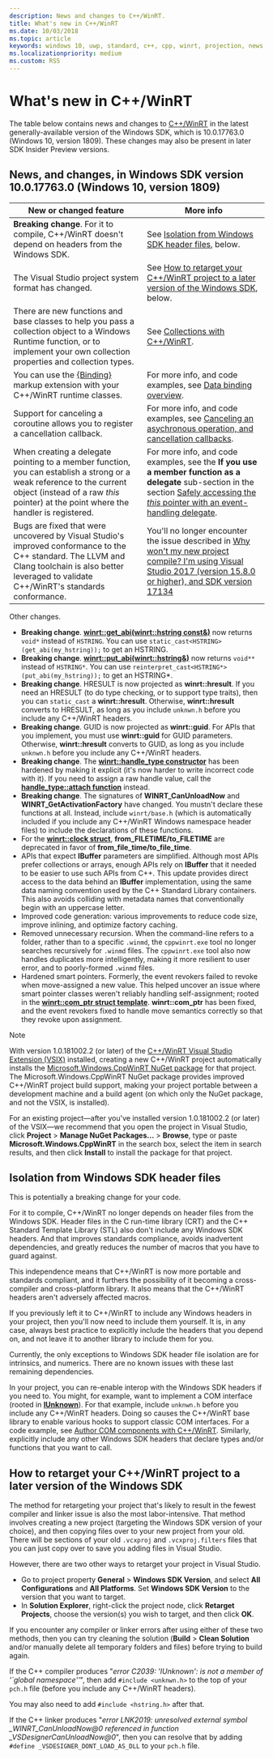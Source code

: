 ```yaml
---
description: News and changes to C++/WinRT.
title: What's new in C++/WinRT
ms.date: 10/03/2018
ms.topic: article
keywords: windows 10, uwp, standard, c++, cpp, winrt, projection, news, what's, new
ms.localizationpriority: medium
ms.custom: RS5
---
```

# What's new in C++/WinRT

The table below contains news and changes to [C++/WinRT](/windows/uwp/cpp-and-winrt-apis/intro-to-using-cpp-with-winrt) in the latest generally-available version of the Windows SDK, which is 10.0.17763.0 (Windows 10, version 1809). These changes may also be present in later SDK Insider Preview versions.

## News, and changes, in Windows SDK version 10.0.17763.0 (Windows 10, version 1809)

| New or changed feature | More info |
| - | - |
| **Breaking change**. For it to compile, C++/WinRT doesn't depend on headers from the Windows SDK. | See [Isolation from Windows SDK header files](#isolation-from-windows-sdk-header-files), below. |
| The Visual Studio project system format has changed. | See [How to retarget your C++/WinRT project to a later version of the Windows SDK](#how-to-retarget-your-cwinrt-project-to-a-later-version-of-the-windows-sdk), below. |
| There are new functions and base classes to help you pass a collection object to a Windows Runtime function, or to implement your own collection properties and collection types. | See [Collections with C++/WinRT](collections.md). |
| You can use the [{Binding}](/windows/uwp/xaml-platform/binding-markup-extension) markup extension with your C++/WinRT runtime classes. | For more info, and code examples, see [Data binding overview](/windows/uwp/data-binding/data-binding-quickstart). |
| Support for canceling a coroutine allows you to register a cancellation callback. | For more info, and code examples, see [Canceling an asychronous operation, and cancellation callbacks](concurrency.md#canceling-an-asychronous-operation-and-cancellation-callbacks). |
| When creating a delegate pointing to a member function, you can establish a strong or a weak reference to the current object (instead of a raw *this* pointer) at the point where the handler is registered. | For more info, and code examples, see the **If you use a member function as a delegate** sub-section in the section [Safely accessing the *this* pointer with an event-handling delegate](weak-references.md#safely-accessing-the-this-pointer-with-an-event-handling-delegate). |
| Bugs are fixed that were uncovered by Visual Studio's improved conformance to the C++ standard. The LLVM and Clang toolchain is also better leveraged to validate C++/WinRT's standards conformance. | You'll no longer encounter the issue described in [Why won't my new project compile? I'm using Visual Studio 2017 (version 15.8.0 or higher), and SDK version 17134](faq.md#why-wont-my-new-project-compile-im-using-visual-studio-2017-version-1580-or-higher-and-sdk-version-17134) |

Other changes.

- **Breaking change**. [**winrt::get_abi(winrt::hstring const&)**](/uwp/cpp-ref-for-winrt/get-abi) now returns `void*` instead of `HSTRING`. You can use `static_cast<HSTRING>(get_abi(my_hstring));` to get an HSTRING.
- **Breaking change**. [**winrt::put_abi(winrt::hstring&)**](/uwp/cpp-ref-for-winrt/put-abi) now returns `void**` instead of `HSTRING*`. You can use `reinterpret_cast<HSTRING*>(put_abi(my_hstring));` to get an HSTRING*.
- **Breaking change**. HRESULT is now projected as **winrt::hresult**. If you need an HRESULT (to do type checking, or to support type traits), then you can `static_cast` a **winrt::hresult**. Otherwise, **winrt::hresult** converts to HRESULT, as long as you include `unknwn.h` before you include any C++/WinRT headers.
- **Breaking change**. GUID is now projected as **winrt::guid**. For APIs that you implement, you must use **winrt::guid** for GUID parameters. Otherwise, **winrt::hresult** converts to GUID, as long as you include `unknwn.h` before you include any C++/WinRT headers.
- **Breaking change**. The [**winrt::handle_type constructor**](/uwp/cpp-ref-for-winrt/handle-type#handletypehandletype-constructor) has been hardened by making it explicit (it's now harder to write incorrect code with it). If you need to assign a raw handle value, call the [**handle_type::attach function**](/uwp/cpp-ref-for-winrt/handle-type#handletypeattach-function) instead.
- **Breaking change**. The signatures of **WINRT_CanUnloadNow** and **WINRT_GetActivationFactory** have changed. You mustn't declare these functions at all. Instead, include `winrt/base.h` (which is automatically included if you include any C++/WinRT Windows namespace header files) to include the declarations of these functions.
- For the [**winrt::clock struct**](/uwp/cpp-ref-for-winrt/clock), **from_FILETIME/to_FILETIME** are deprecated in favor of **from_file_time/to_file_time**.
- APIs that expect **IBuffer** parameters are simplified. Although most APIs prefer collections or arrays, enough APIs rely on **IBuffer** that it needed to be easier to use such APIs from C++. This update provides direct access to the data behind an **IBuffer** implementation, using the same data naming convention used by the C++ Standard Library containers. This also avoids colliding with metadata names that conventionally begin with an uppercase letter.
- Improved code generation: various improvements to reduce code size, improve inlining, and optimize factory caching.
- Removed unnecessary recursion. When the command-line refers to a folder, rather than to a specific `.winmd`, the `cppwinrt.exe` tool no longer searches recursively for `.winmd` files. The `cppwinrt.exe` tool also now handles duplicates more intelligently, making it more resilient to user error, and to poorly-formed `.winmd` files.
- Hardened smart pointers. Formerly, the event revokers failed to revoke when move-assigned a new value. This helped uncover an issue where smart pointer classes weren't reliably handling self-assignment; rooted in the [**winrt::com_ptr struct template**](/uwp/cpp-ref-for-winrt/com-ptr). **winrt::com_ptr** has been fixed, and the event revokers fixed to handle move semantics correctly so that they revoke upon assignment.

> [!NOTE]
> With version 1.0.181002.2 (or later) of the [C++/WinRT Visual Studio Extension (VSIX)](intro-to-using-cpp-with-winrt.md#visual-studio-support-for-cwinrt-and-the-vsix) installed, creating a new C++/WinRT project automatically installs the [Microsoft.Windows.CppWinRT NuGet package](https://www.nuget.org/packages/Microsoft.Windows.CppWinRT/) for that project. The Microsoft.Windows.CppWinRT NuGet package provides improved C++/WinRT project build support, making your project portable between a development machine and a build agent (on which only the NuGet package, and not the VSIX, is installed).
>
> For an existing project&mdash;after you've installed version 1.0.181002.2 (or later) of the VSIX&mdash;we recommend that you open the project in Visual Studio, click **Project** \> **Manage NuGet Packages...** \> **Browse**, type or paste **Microsoft.Windows.CppWinRT** in the search box, select the item in search results, and then click **Install** to install the package for that project.


## Isolation from Windows SDK header files

This is potentially a breaking change for your code.

For it to compile, C++/WinRT no longer depends on header files from the Windows SDK. Header files in the C run-time library (CRT) and the C++ Standard Template Library (STL) also don't include any Windows SDK headers. And that improves standards compliance, avoids inadvertent dependencies, and greatly reduces the number of macros that you have to guard against.

This independence means that C++/WinRT is now more portable and standards compliant, and it furthers the possibility of it becoming a cross-compiler and cross-platform library. It also means that the C++/WinRT headers aren't adversely affected macros.

If you previously left it to C++/WinRT to include any Windows headers in your project, then you'll now need to include them yourself. It is, in any case, always best practice to explicitly include the headers that you depend on, and not leave it to another library to include them for you.

Currently, the only exceptions to Windows SDK header file isolation are for intrinsics, and numerics. There are no known issues with these last remaining dependencies.

In your project, you can re-enable interop with the Windows SDK headers if you need to. You might, for example, want to implement a COM interface (rooted in [**IUnknown**](https://msdn.microsoft.com/library/windows/desktop/ms680509)). For that example, include `unknwn.h` before you include any C++/WinRT headers. Doing so causes the C++/WinRT base library to enable various hooks to support classic COM interfaces. For a code example, see [Author COM components with C++/WinRT](author-coclasses.md). Similarly, explicitly include any other Windows SDK headers that declare types and/or functions that you want to call.

## How to retarget your C++/WinRT project to a later version of the Windows SDK

The method for retargeting your project that's likely to result in the fewest compiler and linker issue is also the most labor-intensive. That method involves creating a new project (targeting the Windows SDK version of your choice), and then copying files over to your new project from your old. There will be sections of your old `.vcxproj` and `.vcxproj.filters` files that you can just copy over to save you adding files in Visual Studio.

However, there are two other ways to retarget your project in Visual Studio.

- Go to project property **General** \> **Windows SDK Version**, and select **All Configurations** and **All Platforms**. Set **Windows SDK Version** to the version that you want to target.
- In **Solution Explorer**, right-click the project node, click **Retarget Projects**, choose the version(s) you wish to target, and then click **OK**.

If you encounter any compiler or linker errors after using either of these two methods, then you can try cleaning the solution (**Build** > **Clean Solution** and/or manually delete all temporary folders and files) before trying to build again.

If the C++ compiler produces "*error C2039: 'IUnknown': is not a member of '\`global namespace''*", then add `#include <unknwn.h>` to the top of your `pch.h` file (before you include any C++/WinRT headers).

You may also need to add `#include <hstring.h>` after that.

If the C++ linker produces "*error LNK2019: unresolved external symbol _WINRT_CanUnloadNow@0 referenced in function _VSDesignerCanUnloadNow@0*", then you can resolve that by adding `#define _VSDESIGNER_DONT_LOAD_AS_DLL` to your `pch.h` file.
